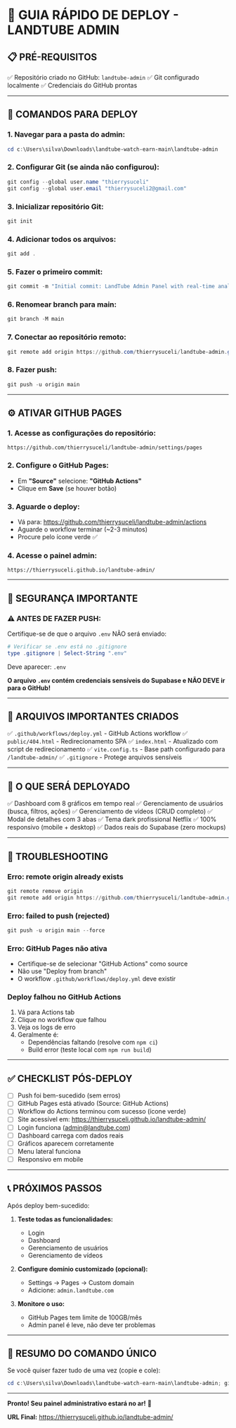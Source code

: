 # 🚀 GUIA RÁPIDO DE DEPLOY - LANDTUBE ADMIN

## 📋 PRÉ-REQUISITOS

✅ Repositório criado no GitHub: `landtube-admin`
✅ Git configurado localmente
✅ Credenciais do GitHub prontas

---

## 🎯 COMANDOS PARA DEPLOY

### **1. Navegar para a pasta do admin:**
```powershell
cd c:\Users\silva\Downloads\landtube-watch-earn-main\landtube-admin
```

### **2. Configurar Git (se ainda não configurou):**
```powershell
git config --global user.name "thierrysuceli"
git config --global user.email "thierrysuceli2@gmail.com"
```

### **3. Inicializar repositório Git:**
```powershell
git init
```

### **4. Adicionar todos os arquivos:**
```powershell
git add .
```

### **5. Fazer o primeiro commit:**
```powershell
git commit -m "Initial commit: LandTube Admin Panel with real-time analytics"
```

### **6. Renomear branch para main:**
```powershell
git branch -M main
```

### **7. Conectar ao repositório remoto:**
```powershell
git remote add origin https://github.com/thierrysuceli/landtube-admin.git
```

### **8. Fazer push:**
```powershell
git push -u origin main
```

---

## ⚙️ ATIVAR GITHUB PAGES

### **1. Acesse as configurações do repositório:**
```
https://github.com/thierrysuceli/landtube-admin/settings/pages
```

### **2. Configure o GitHub Pages:**
- Em **"Source"** selecione: **"GitHub Actions"**
- Clique em **Save** (se houver botão)

### **3. Aguarde o deploy:**
- Vá para: https://github.com/thierrysuceli/landtube-admin/actions
- Aguarde o workflow terminar (~2-3 minutos)
- Procure pelo ícone verde ✅

### **4. Acesse o painel admin:**
```
https://thierrysuceli.github.io/landtube-admin/
```

---

## 🔐 SEGURANÇA IMPORTANTE

### **⚠️ ANTES DE FAZER PUSH:**

Certifique-se de que o arquivo `.env` NÃO será enviado:

```powershell
# Verificar se .env está no .gitignore
type .gitignore | Select-String ".env"
```

Deve aparecer: `.env`

**O arquivo `.env` contém credenciais sensíveis do Supabase e NÃO DEVE ir para o GitHub!**

---

## 📁 ARQUIVOS IMPORTANTES CRIADOS

✅ `.github/workflows/deploy.yml` - GitHub Actions workflow
✅ `public/404.html` - Redirecionamento SPA
✅ `index.html` - Atualizado com script de redirecionamento
✅ `vite.config.ts` - Base path configurado para `/landtube-admin/`
✅ `.gitignore` - Protege arquivos sensíveis

---

## 🎨 O QUE SERÁ DEPLOYADO

✅ Dashboard com 8 gráficos em tempo real
✅ Gerenciamento de usuários (busca, filtros, ações)
✅ Gerenciamento de vídeos (CRUD completo)
✅ Modal de detalhes com 3 abas
✅ Tema dark profissional Netflix
✅ 100% responsivo (mobile + desktop)
✅ Dados reais do Supabase (zero mockups)

---

## 🐛 TROUBLESHOOTING

### **Erro: remote origin already exists**
```powershell
git remote remove origin
git remote add origin https://github.com/thierrysuceli/landtube-admin.git
```

### **Erro: failed to push (rejected)**
```powershell
git push -u origin main --force
```

### **Erro: GitHub Pages não ativa**
- Certifique-se de selecionar "GitHub Actions" como source
- Não use "Deploy from branch"
- O workflow `.github/workflows/deploy.yml` deve existir

### **Deploy falhou no GitHub Actions**
1. Vá para Actions tab
2. Clique no workflow que falhou
3. Veja os logs de erro
4. Geralmente é:
   - Dependências faltando (resolve com `npm ci`)
   - Build error (teste local com `npm run build`)

---

## ✅ CHECKLIST PÓS-DEPLOY

- [ ] Push foi bem-sucedido (sem erros)
- [ ] GitHub Pages está ativado (Source: GitHub Actions)
- [ ] Workflow do Actions terminou com sucesso (ícone verde)
- [ ] Site acessível em: https://thierrysuceli.github.io/landtube-admin/
- [ ] Login funciona (admin@landtube.com)
- [ ] Dashboard carrega com dados reais
- [ ] Gráficos aparecem corretamente
- [ ] Menu lateral funciona
- [ ] Responsivo em mobile

---

## 📞 PRÓXIMOS PASSOS

Após deploy bem-sucedido:

1. **Teste todas as funcionalidades:**
   - Login
   - Dashboard
   - Gerenciamento de usuários
   - Gerenciamento de vídeos

2. **Configure domínio customizado (opcional):**
   - Settings → Pages → Custom domain
   - Adicione: `admin.landtube.com`

3. **Monitore o uso:**
   - GitHub Pages tem limite de 100GB/mês
   - Admin panel é leve, não deve ter problemas

---

## 🎉 RESUMO DO COMANDO ÚNICO

Se você quiser fazer tudo de uma vez (copie e cole):

```powershell
cd c:\Users\silva\Downloads\landtube-watch-earn-main\landtube-admin; git init; git add .; git commit -m "Initial commit: LandTube Admin Panel"; git branch -M main; git remote add origin https://github.com/thierrysuceli/landtube-admin.git; git push -u origin main
```

---

**Pronto! Seu painel administrativo estará no ar!** 🚀

**URL Final:** https://thierrysuceli.github.io/landtube-admin/
